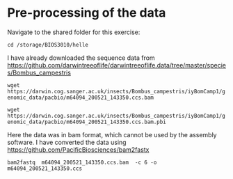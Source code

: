 # Pre-processing of the data 

Navigate to the shared folder for this exercise: 

`cd /storage/BIOS3010/helle `

I have already downloaded the sequence data from https://github.com/darwintreeoflife/darwintreeoflife.data/tree/master/species/Bombus_campestris 

`wget https://darwin.cog.sanger.ac.uk/insects/Bombus_campestris/iyBomCamp1/genomic_data/pacbio/m64094_200521_143350.ccs.bam`

`wget https://darwin.cog.sanger.ac.uk/insects/Bombus_campestris/iyBomCamp1/genomic_data/pacbio/m64094_200521_143350.ccs.bam.pbi`

Here the data was in bam format, which cannot be used by the assembly software. I have converted the data using  https://github.com/PacificBiosciences/bam2fastx 

`bam2fastq  m64094_200521_143350.ccs.bam  -c 6 -o m64094_200521_143350.ccs`
